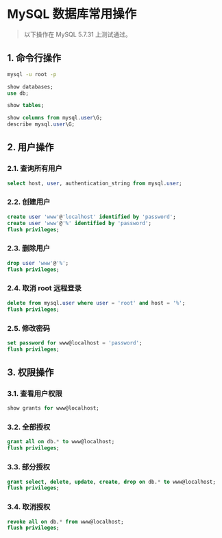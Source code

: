 # MySQL 数据库常用操作

> 以下操作在 MySQL 5.7.31 上测试通过。

## 1. 命令行操作

```bash
mysql -u root -p
```

```sql
show databases;
use db;
```

```sql
show tables;
```

```sql
show columns from mysql.user\G;
describe mysql.user\G;
```

## 2. 用户操作

### 2.1. 查询所有用户

```sql
select host, user, authentication_string from mysql.user;
```

### 2.2. 创建用户

```sql
create user 'www'@'localhost' identified by 'password';
create user 'www'@'%' identified by 'password';
flush privileges;
```

### 2.3. 删除用户

```sql
drop user 'www'@'%';
flush privileges;
```

### 2.4. 取消 root 远程登录

```sql
delete from mysql.user where user = 'root' and host = '%';
flush privileges;
```

### 2.5. 修改密码

```sql
set password for www@localhost = 'password';
flush privileges;
```

## 3. 权限操作

### 3.1. 查看用户权限

```sql
show grants for www@localhost;
```

### 3.2. 全部授权

```sql
grant all on db.* to www@localhost;
flush privileges;
```

### 3.3. 部分授权

```sql
grant select, delete, update, create, drop on db.* to www@localhost;
flush privileges;
```

### 3.4. 取消授权

```sql
revoke all on db.* from www@localhost;
flush privileges;
```
